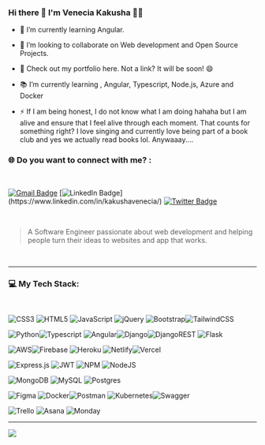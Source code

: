 ### Hi there 👋 I'm Venecia Kakusha 👨‍💻

- 🌱 I’m currently learning Angular.<br>

- 👯  I’m looking to collaborate on Web development and Open Source Projects. <br>

- 📧 Check out my portfolio here. Not a link? It will be soon! 😄<br>

- 📚 I’m currently learning , Angular, Typescript, Node.js, Azure and Docker<br>

- ⚡ If I am being honest, I do not know what I am doing hahaha but I am alive and ensure that I feel alive through each moment. That counts for something right?  I love singing and currently love being part of a book club and yes we actually read books lol. Anywaaay....

### 🌐 Do you want to connect with me? :<br>
<br>

[![Gmail Badge](https://img.shields.io/badge/-Gmail-c14438?style=flat-square&logo=Gmail&logoColor=white&link=mailto:kakushavenecia@gmail.com)](mailto:kakushavenecia@gmail.com) 
[![LinkedIn Badge](https://img.shields.io/badge/-LinkedIn-000?style=flat-square&logo=linkedin&logoColor=white&link=[https://www.linkedin.com/in/KakushaVenecia](https://www.linkedin.com/in/kakushavenecia/)/)](https://www.linkedin.com/in/kakushavenecia/) 
[![Twitter Badge](https://img.shields.io/badge/-Twitter-1da1f2?style=flat-square&labelColor=1da1f2&logo=twitter&logoColor=white&link=https://twitter.com/_vee_k)](https://twitter.com/_vee_k)

<br>

> A Software Engineer passionate about web development and helping people turn their ideas to websites and app that works.

<br>

---
###  💻 My Tech Stack:
<br>

![CSS3](https://img.shields.io/badge/css3-%231572B6.svg?style=for-the-badge&logo=css3&logoColor=white) ![HTML5](https://img.shields.io/badge/html5-%23E34F26.svg?style=for-the-badge&logo=html5&logoColor=white) ![JavaScript](https://img.shields.io/badge/javascript-%23323330.svg?style=for-the-badge&logo=javascript&logoColor=%23F7DF1E)
![jQuery](https://img.shields.io/badge/jquery-%230769AD.svg?style=for-the-badge&logo=jquery&logoColor=white) ![Bootstrap](https://img.shields.io/badge/bootstrap-%23563D7C.svg?style=for-the-badge&logo=bootstrap&logoColor=white)![TailwindCSS](https://img.shields.io/badge/tailwindcss-%2338B2AC.svg?style=for-the-badge&logo=tailwind-css&logoColor=white) 


![Python](https://img.shields.io/badge/python-3670A0?style=for-the-badge&logo=python&logoColor=ffdd54)![Typescript](https://img.shields.io/badge/typescript-%23323330.svg?style=for-the-badge&logo=typescript&logoColor=%23F7DF1E) ![Angular](https://img.shields.io/badge/angular-%23007ACC.svg?style=for-the-badge&logo=Angular&logoColor=red)![Django](https://img.shields.io/badge/django-%23092E20.svg?style=for-the-badge&logo=django&logoColor=white)![DjangoREST](https://img.shields.io/badge/DJANGO-REST-ff1709?style=for-the-badge&logo=django&logoColor=white&color=ff1709&labelColor=gray) ![Flask ](https://img.shields.io/badge/flask-%23092E20.svg?style=for-the-badge&logo=flask&logoColor=white) 



![AWS](https://img.shields.io/badge/AWS-%23FF9900.svg?style=for-the-badge&logo=amazon-aws&logoColor=white)![Firebase](https://img.shields.io/badge/firebase-%23039BE5.svg?style=for-the-badge&logo=firebase) ![Heroku](https://img.shields.io/badge/heroku-%23430098.svg?style=for-the-badge&logo=heroku&logoColor=white) ![Netlify](https://img.shields.io/badge/netlify-%23000000.svg?style=for-the-badge&logo=netlify&logoColor=#00C7B7)![Vercel](https://img.shields.io/badge/vercel-%23000000.svg?style=for-the-badge&logo=vercel&logoColor=white) 



![Express.js](https://img.shields.io/badge/express.js-%23404d59.svg?style=for-the-badge&logo=express&logoColor=%2361DAFB) ![JWT](https://img.shields.io/badge/JWT-black?style=for-the-badge&logo=JSON%20web%20tokens) ![NPM](https://img.shields.io/badge/NPM-%23000000.svg?style=for-the-badge&logo=npm&logoColor=white) ![NodeJS](https://img.shields.io/badge/node.js-6DA55F?style=for-the-badge&logo=node.js&logoColor=white)



![MongoDB](https://img.shields.io/badge/MongoDB-%234ea94b.svg?style=for-the-badge&logo=mongodb&logoColor=white) ![MySQL](https://img.shields.io/badge/mysql-%2300f.svg?style=for-the-badge&logo=mysql&logoColor=white) ![Postgres](https://img.shields.io/badge/postgres-%23316192.svg?style=for-the-badge&logo=postgresql&logoColor=white) 	



![Figma](https://img.shields.io/badge/figma-%23F24E1E.svg?style=for-the-badge&logo=figma&logoColor=white) ![Docker](https://img.shields.io/badge/docker-%230db7ed.svg?style=for-the-badge&logo=docker&logoColor=white)![Postman](https://img.shields.io/badge/Postman-FF6C37?style=for-the-badge&logo=postman&logoColor=white) ![Kubernetes](https://img.shields.io/badge/kubernetes-%23326ce5.svg?style=for-the-badge&logo=kubernetes&logoColor=white)![Swagger](https://img.shields.io/badge/-Swagger-%23Clojure?style=for-the-badge&logo=swagger&logoColor=white) 



![Trello](https://img.shields.io/badge/Trello-%23026AA7.svg?style=for-the-badge&logo=Trello&logoColor=white) ![Asana](https://img.shields.io/badge/Asana-%23026AA7.svg?style=for-the-badge&logo=Asana&logoColor=red)  ![Monday](https://img.shields.io/badge/monday-%23026AA7.svg?style=for-the-badge&logo=Monday&logoColor=white) 

---
[![](https://visitcount.itsvg.in/api?id=KakushaVenecia&label=Profile%20Views&color=8&icon=0&pretty=false)](https://visitcount.itsvg.in)

